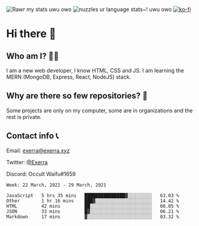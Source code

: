 ![Rawr my stats uwu owo](https://github-readme-stats.vercel.app/api?username=Exerra&show_icons=true&theme=buefy)
![nuzzles ur language stats~! uwu owo](https://github-readme-stats.vercel.app/api/top-langs/?username=Exerra&layout=compact)
[![ko-fi](https://www.ko-fi.com/img/githubbutton_sm.svg)](https://ko-fi.com/X8X130H96)
# Hi there 👋
## Who am I? 🙋‍♀️
I am a new web developer, I know HTML, CSS and JS. I am learning the MERN (MongoDB, Express, React, NodeJS) stack.
## Why are there so few repositories? 🤔
Some projects are only on my computer, some are in organizations and the rest is private.
## Contact info 📞
Email: [exerra@exerra.xyz](mailto:exerra@exerra.xyz)

Twitter: [@Exerra](https://twitter.com/exerra)

Discord: Occult Waifu#1659

<!--START_SECTION:waka-->
```text
Week: 22 March, 2021 - 29 March, 2021

JavaScript   5 hrs 35 mins   ███████████████▓░░░░░░░░░   63.03 % 
Other        1 hr 16 mins    ███▓░░░░░░░░░░░░░░░░░░░░░   14.42 % 
HTML         42 mins         ██░░░░░░░░░░░░░░░░░░░░░░░   08.05 % 
JSON         33 mins         █▓░░░░░░░░░░░░░░░░░░░░░░░   06.21 % 
Markdown     17 mins         ▓░░░░░░░░░░░░░░░░░░░░░░░░   03.32 % 
```
<!--END_SECTION:waka-->

